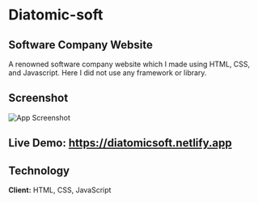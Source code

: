# Diatomic-soft

## Software Company Website

A renowned software company website which I made using HTML, CSS, and Javascript. Here I did not use any framework or library.



## Screenshot

![App Screenshot](https://i.postimg.cc/SRxYvZZ0/Screenshot-2023-12-23-220731.png)


## Live Demo:  https://diatomicsoft.netlify.app


## Technology

**Client:** HTML, CSS, JavaScript
